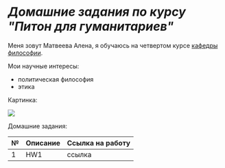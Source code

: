 # *Домашние задания по курсу "Питон для гуманитариев"*

Меня зовут Матвеева Алена, я обучаюсь на четвертом курсе [кафедры философии](https://www.hse.ru/ba/phil/). 

Мои научные интересы:

- политическая философия
- этика

Картинка:

![](https://knife.media/wp-content/uploads/дугин-3.jpg)

Домашние задания:

№|Описание|Ссылка на работу
:---|---|---
1|HW1|ссылка
